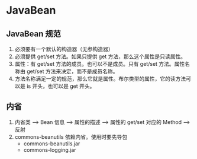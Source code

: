# JavaBean
## JavaBean 规范
1. 必须要有一个默认的构造器（无参构造器）
2. 必须提供 get/set 方法。如果只提供 get 方法，那么这个属性是只读属性。
3. 属性：有 get/set 方法的成员。也可以不是成员。只有 get/set 方法。属性名称由 get/set 方法来决定，而不是成员名称。
4. 方法名称满足一定的规范，那么它就是属性。布尔类型的属性，它的读方法可以是 is 开头，也可以是 get 开头。
## 内省
1. 内省类 --> Bean 信息 --> 属性的描述 --> 属性的 get/set 对应的 Method --> 反射
2. commons-beanutils 依赖内省。使用时要先导包
    * commons-beanutils.jar
    * commons-logging.jar